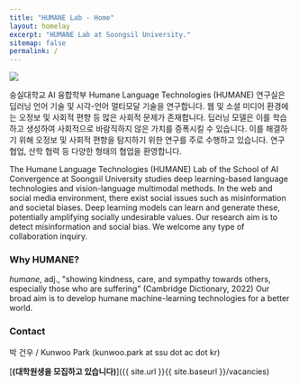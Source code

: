 ```yaml
---
title: "HUMANE Lab - Home"
layout: homelay
excerpt: "HUMANE Lab at Soongsil University."
sitemap: false
permalink: /
---
```


<img src="{{ site.url }}{{ site.baseurl }}/images/teampic/202212_송년회.jpg" style="max-width:100%; height:auto;"/>

숭실대학교 AI 융합학부 Humane Language Technologies (HUMANE) 연구실은 딥러닝 언어 기술 및 시각-언어 멀티모달 기술을 연구합니다.
웹 및 소셜 미디어 환경에는 오정보 및 사회적 편향 등 많은 사회적 문제가 존재합니다. 딥러닝 모델은 이를 학습하고 생성하여 사회적으로 바람직하지 않은 가치를 증폭시킬 수 있습니다.
이를 해결하기 위해 오정보 및 사회적 편향을 탐지하기 위한 연구를 주로 수행하고 있습니다. 연구 협업, 산학 협력 등 다양한 형태의 협업을 환영합니다.

The Humane Language Technologies (HUMANE) Lab of the School of AI Convergence at Soongsil University studies deep learning-based language technologies and vision-language multimodal methods.
In the web and social media environment, there exist social issues such as misinformation and societal biases. Deep learning models can learn and generate these, potentially amplifying socially undesirable values.
Our research aim is to detect misinformation and social bias. We welcome any type of collaboration inquiry. 


### Why HUMANE?

*humane*, adj., "showing kindness, care, and sympathy towards others, especially those who are suffering" (Cambridge Dictionary, 2022)
Our broad aim is to develop humane machine-learning technologies for a better world.


### Contact

박 건우 / Kunwoo Park (kunwoo.park at ssu dot ac dot kr)

 [**(대학원생을 모집하고 있습니다)**]({{ site.url }}{{ site.baseurl }}/vacancies)
